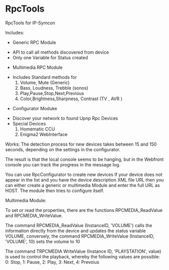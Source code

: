 # RpcTools
RpcTools for IP-Symcon

Includes:

- Generic RPC Module 
* API to call all methods discovered from device
* Only one Variable for Status created

- Multimedia RPC Module
* Includes Standard methods for
	1. Volume, Mute (Generic)
	2. Bass, Loudness, Trebble (sonos)
	3. Play,Pause,Stop,Next,Previous
	4. Color,Brightness,Sharpness, Contrast (TV , AVR )
	

- Configurator Moduke 

* Discover your network to found Upnp Rpc Devices
* Special Devices 
  1. Homematic CCU
  2. Enigma2 WebInterface
  

Works:
The detection process for new devices takes between 15 and 150 seconds, depending on the 
settings in the configurator. 

The result is that the local console seems to be hanging, but in the Webfront console you
can track the progress in the message log.
 
You can use RpcConfigurator to create new devices 
If your device does not appear in the list and you have the device description XML file URL
then you can either create a generic or multimedia Module and enter the full URL as HOST. 
The module then tries to configure itself.

Multimedia Module:

To set or read the properties, there are the functions RPCMEDIA_ReadValue and RPCMEDIA_WriteValue.

The command RPCMEDIA_ReadValue (InstanceID, 'VOLUME') calls the information directly from the
device and updates the status variable VOLUME,
conversely, the command RPCMEDIA_WriteValue (InstanceID, 'VOLUME', 10) sets the volume to 10

The command TRPCMEDIA WriteValue (Instance ID, 'PLAYSTATION', value)
is used to control the playback, whereby the following values are possible: 
0: Stop, 1: Pause, 2: Play, 3: Next, 4: Prevoius